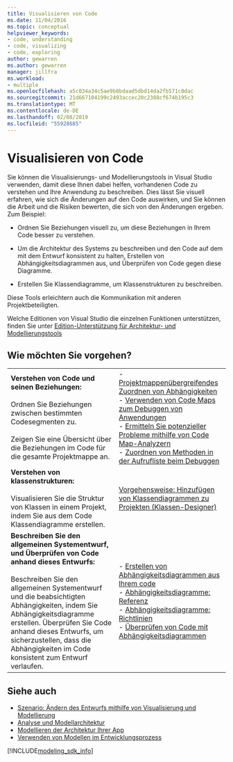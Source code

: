 ```yaml
---
title: Visualisieren von Code
ms.date: 11/04/2016
ms.topic: conceptual
helpviewer_keywords:
- code, understanding
- code, visualizing
- code, exploring
author: gewarren
ms.author: gewarren
manager: jillfra
ms.workload:
- multiple
ms.openlocfilehash: a5c034a34c5ae9b8bdaad5dbd14da2fb571c8dac
ms.sourcegitcommit: 21d667104199c2493accec20c2388cf674b195c3
ms.translationtype: MT
ms.contentlocale: de-DE
ms.lasthandoff: 02/08/2019
ms.locfileid: "55928685"
---
```

# <a name="visualize-code"></a>Visualisieren von Code

Sie können die Visualisierungs- und Modellierungstools in Visual Studio verwenden, damit diese Ihnen dabei helfen, vorhandenen Code zu verstehen und Ihre Anwendung zu beschreiben. Dies lässt Sie visuell erfahren, wie sich die Änderungen auf den Code auswirken, und Sie können die Arbeit und die Risiken bewerten, die sich von den Änderungen ergeben. Zum Beispiel:

- Ordnen Sie Beziehungen visuell zu, um diese Beziehungen in Ihrem Code besser zu verstehen.

- Um die Architektur des Systems zu beschreiben und den Code auf dem mit dem Entwurf konsistent zu halten, Erstellen von Abhängigkeitsdiagrammen aus, und Überprüfen von Code gegen diese Diagramme.

- Erstellen Sie Klassendiagramme, um Klassenstrukturen zu beschreiben.

Diese Tools erleichtern auch die Kommunikation mit anderen Projektbeteiligten.

Welche Editionen von Visual Studio die einzelnen Funktionen unterstützen, finden Sie unter [Edition-Unterstützung für Architektur- und Modellierungstools](../modeling/what-s-new-for-design-in-visual-studio.md#VersionSupport)

## <a name="what-do-you-want-to-do"></a>Wie möchten Sie vorgehen?

|||
|-|-|
|**Verstehen von Code und seinen Beziehungen:**<br /><br /> Ordnen Sie Beziehungen zwischen bestimmten Codesegmenten zu.<br /><br /> Zeigen Sie eine Übersicht über die Beziehungen im Code für die gesamte Projektmappe an.|- [Projektmappenübergreifendes Zuordnen von Abhängigkeiten](../modeling/map-dependencies-across-your-solutions.md)<br />- [Verwenden von Code Maps zum Debuggen von Anwendungen](../modeling/use-code-maps-to-debug-your-applications.md)<br />- [Ermitteln Sie potenzieller Probleme mithilfe von Code Map-Analyzern](../modeling/find-potential-problems-using-code-map-analyzers.md)<br />- [Zuordnen von Methoden in der Aufrufliste beim Debuggen](../debugger/map-methods-on-the-call-stack-while-debugging-in-visual-studio.md)|
|**Verstehen von klassenstrukturen:**<br /><br /> Visualisieren Sie die Struktur von Klassen in einem Projekt, indem Sie aus dem Code Klassendiagramme erstellen.|[Vorgehensweise: Hinzufügen von Klassendiagrammen zu Projekten (Klassen-Designer)](../ide/class-designer/how-to-add-class-diagrams-to-projects.md)|
|**Beschreiben Sie den allgemeinen Systementwurf, und Überprüfen von Code anhand dieses Entwurfs:**<br /><br /> Beschreiben Sie den allgemeinen Systementwurf und die beabsichtigten Abhängigkeiten, indem Sie Abhängigkeitsdiagramme erstellen. Überprüfen Sie Code anhand dieses Entwurfs, um sicherzustellen, dass die Abhängigkeiten im Code konsistent zum Entwurf verlaufen.|- [Erstellen von Abhängigkeitsdiagrammen aus Ihrem code](../modeling/create-layer-diagrams-from-your-code.md)<br />- [Abhängigkeitsdiagramme: Referenz](../modeling/layer-diagrams-reference.md)<br />- [Abhängigkeitsdiagramme: Richtlinien](../modeling/layer-diagrams-guidelines.md)<br />- [Überprüfen von Code mit Abhängigkeitsdiagrammen](../modeling/validate-code-with-layer-diagrams.md)|

## <a name="see-also"></a>Siehe auch

- [Szenario: Ändern des Entwurfs mithilfe von Visualisierung und Modellierung](../modeling/scenario-change-your-design-using-visualization-and-modeling.md)
- [Analyse und Modellarchitektur](../modeling/analyze-and-model-your-architecture.md)
- [Modellieren der Architektur Ihrer App](../modeling/model-your-app-s-architecture.md)
- [Verwenden von Modellen im Entwicklungsprozess](../modeling/use-models-in-your-development-process.md)

[!INCLUDE[modeling_sdk_info](includes/modeling_sdk_info.md)]
